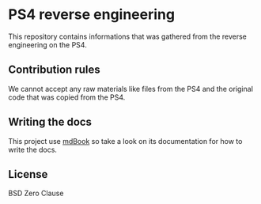 # PS4 reverse engineering

This repository contains informations that was gathered from the reverse engineering on the PS4.

## Contribution rules

We cannot accept any raw materials like files from the PS4 and the original code that was copied from the PS4.

## Writing the docs

This project use [mdBook](https://rust-lang.github.io/mdBook/) so take a look on its documentation for how to write the docs.

## License

BSD Zero Clause
